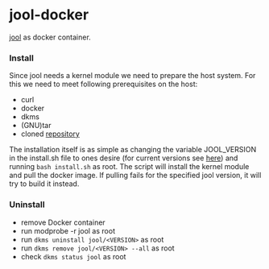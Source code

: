 # jool-docker
[jool](https://www.jool.mx/en/index.html) as docker container.

### Install

Since jool needs a kernel module we need to prepare the host system. For this we need to meet following prerequisites on the host:
- curl
- docker
- dkms
- (GNU)tar
- cloned [repository](https://github.com/Jasper-Ben/jool-docker)

The installation itself is as simple as changing the variable JOOL_VERSION in the install.sh file to ones desire (for current versions see [here](https://www.jool.mx/en/download.html)) and running `bash install.sh` as root. The script will install the kernel module and pull the docker image. If pulling fails for the specified jool version, it will try to build it instead.

### Uninstall

- remove Docker container
- run modprobe -r jool as root
- run `dkms uninstall jool/<VERSION>` as root
- run `dkms remove jool/<VERSION> --all` as root
- check `dkms status jool` as root
